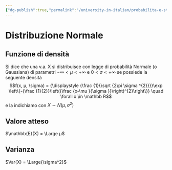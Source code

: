 ```yaml
---
{"dg-publish":true,"permalink":"/university-in-italian/probabilita-e-statistica/teoria/modelli-di-distribuzioni/continue/distribuzione-normale-gauss/"}
---
```


# Distribuzione Normale
## Funzione di densità 
Si dice che una v.a. X si distribuisce con legge di probabilità Normale (o Gaussiana) di parametri $−\infty < µ < +\infty$ e $0 < \sigma < +\infty$ se possiede la seguente densità
$$f(x, µ, \sigma) = {\displaystyle {\frac {1}{\sqrt {2\pi \sigma ^{2}}}}\exp \left\{-{\frac {1}{2}}\left({\frac {x-\mu }{\sigma }}\right)^{2}\right\}} \quad \forall x \in \mathbb R$$
e la indichiamo con $X ∼ N(µ, \sigma^2 )$
## Valore atteso
$\mathbb{E}(X) = \Large µ$

## Varianza
$Var(X) = \Large{\sigma^2}$